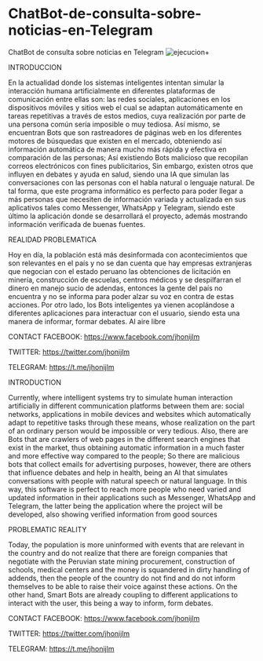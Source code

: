 # ChatBot-de-consulta-sobre-noticias-en-Telegram
ChatBot de consulta sobre noticias en Telegram
![ejecucion](https://user-images.githubusercontent.com/29264001/49101137-7e454680-f243-11e8-9ff7-eee70105ec48.png)+

INTRODUCCION

En la actualidad donde los sistemas inteligentes intentan simular la interacción humana artificialmente en diferentes plataformas de comunicación entre ellas son: las redes sociales, aplicaciones en los dispositivos móviles y sitios web el cual se adaptan automáticamente en tareas repetitivas a través de estos medios, cuya realización por parte de una persona común sería imposible o muy tediosa.
Así mismo, se encuentran Bots que son rastreadores de páginas web en los diferentes motores de búsquedas que existen en el mercado, obteniendo así información automática de manera mucho más rápida y efectiva en comparación de las personas; Así existiendo Bots malicioso que recopilan correos electrónicos con fines publicitarios, Sin embargo, existen otros que influyen en debates y ayuda en salud, siendo una IA que simulan las conversaciones con las personas con el habla natural o lenguaje natural.
De tal forma, que este programa informático es perfecto para poder llegar a más personas que necesiten de información variada y actualizada en sus aplicativos tales como Messenger, WhatsApp y Telegram, siendo este último la aplicación donde se desarrollará el proyecto, además mostrando información verificada de buenas fuentes.

REALIDAD PROBLEMATICA

Hoy en día, la población está más desinformada con acontecimientos que son relevantes en el país y no se dan cuenta que hay empresas extranjeras que negocian con el estado peruano las obtenciones de licitación en minería, construcción de escuelas, centros médicos y se despilfarran el dinero en manejo sucio de adendas, entonces la gente del país no encuentra y no se informa para poder alzar su voz en contra de estas acciones. 
Por otro lado, los Bots inteligentes ya vienen acoplándose a diferentes aplicaciones para interactuar con el usuario, siendo esta una manera de informar, formar debates.
Al aire libre

CONTACT
FACEBOOK: https://www.facebook.com/jhonijlm

TWITTER: https://twitter.com/jhonijlm

TELEGRAM: https://t.me/jhonijlm




INTRODUCTION

Currently, where intelligent systems try to simulate human interaction artificially in different communication platforms between them are: social networks, applications in mobile devices and websites which automatically adapt to repetitive tasks through these means, whose realization on the part of an ordinary person would be impossible or very tedious.
Also, there are Bots that are crawlers of web pages in the different search engines that exist in the market, thus obtaining automatic information in a much faster and more effective way compared to the people; So there are malicious bots that collect emails for advertising purposes, however, there are others that influence debates and help in health, being an AI that simulates conversations with people with natural speech or natural language.
In this way, this software is perfect to reach more people who need varied and updated information in their applications such as Messenger, WhatsApp and Telegram, the latter being the application where the project will be developed, also showing verified information from good sources

PROBLEMATIC REALITY

Today, the population is more uninformed with events that are relevant in the country and do not realize that there are foreign companies that negotiate with the Peruvian state mining procurement, construction of schools, medical centers and the money is squandered in dirty handling of addends, then the people of the country do not find and do not inform themselves to be able to raise their voice against these actions.
On the other hand, Smart Bots are already coupling to different applications to interact with the user, this being a way to inform, form debates.


CONTACT
FACEBOOK: https://www.facebook.com/jhonijlm

TWITTER: https://twitter.com/jhonijlm

TELEGRAM: https://t.me/jhonijlm

